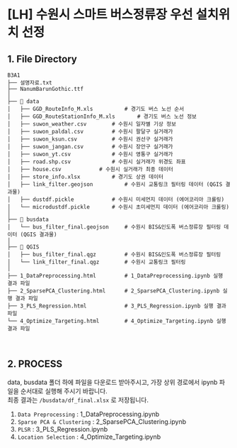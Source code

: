 # [LH] 수원시 스마트 버스정류장 우선 설치위치 선정

                 
## 1. File Directory    
```
B3A1
├── 설명자료.txt
├── NanumBarunGothic.ttf   		   
│
├── 📂 data     
│   ├── GGD_RouteInfo_M.xls  		 # 경기도 버스 노선 순서 
│   ├── GGD_RouteStationInfo_M.xls  	 # 경기도 버스 노선 정보 
│   ├── suwon_weather.csv  		 # 수원시 일자별 기상 정보 
│   ├── suwon_paldal.csv 		 # 수원시 팔달구 실거래가 
│   ├── suwon_ksun.csv 			 # 수원시 권선구 실거래가 
│   ├── suwon_jangan.csv 		 # 수원시 장안구 실거래가 
│   ├── suwon_yt.csv 			 # 수원시 영통구 실거래가 
│   ├── road.shp.csv 			 # 수원시 실거래가 위경도 좌표 
│   ├── house.csv 			 # 수원시 실거래가 최종 데이터 
│   ├── store_info.xlsx 		 # 경기도 상권 데이터 
│   ├── link_filter.geojson 		 # 수원시 교통링크 필터링 데이터 (QGIS 결과물) 
│   ├── dustdf.pickle			 # 수원시 미세먼지 데이터 (에어코리아 크롤링)
│   └── microdustdf.pickle 		 # 수원시 초미세먼지 데이터 (에어코리아 크롤링)
│
├── 📂 busdata   
│   └── bus_filter_final.geojson 	 # 수원시 BIS&인도폭 버스정류장 필터링 데이터 (QGIS 결과물)
│
├── 📂 QGIS    
│   ├── bus_filter_final.qgz		 # 수원시 BIS&인도폭 버스정류장 필터링
│   └── link_filter_final.qgz 		 # 수원시 교통링크 필터링 
│
├── 1_DataPreprocessing.html     	 # 1_DataPreprocessing.ipynb 실행 결과 파일 
├── 2_SparsePCA_Clustering.html    	 # 2_SparsePCA_Clustering.ipynb 실행 결과 파일 
├── 3_PLS_Regression.html    		 # 3_PLS_Regression.ipynb 실행 결과 파일 
└── 4_Optimize_Targeting.html    	 # 4_Optimize_Targeting.ipynb 실행 결과 파일 
```

<br>

## 2. PROCESS 
data, busdata 폴더 하에 파일을 다운로드 받아주시고, 가장 상위 경로에서 ipynb 파일을 순서대로 실행해 주시기 바랍니다.  <br> 
최종 결과는 `/busdata/df_final.xlsx` 로 저장됩니다. 


1. `Data Preprocessing` : 1_DataPreprocessing.ipynb  <br>
2. `Sparse PCA & Clustering` : 2_SparsePCA_Clustering.ipynb <br>
3. `PLSR` : 3_PLS_Regression.ipynb <br>
4. `Location Selection` : 4_Optimize_Targeting.ipynb <br>
